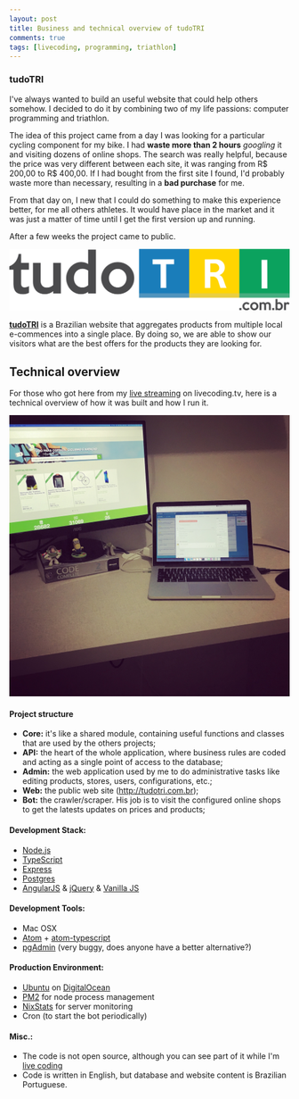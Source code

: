 ```yaml
---
layout: post
title: Business and technical overview of tudoTRI
comments: true
tags: [livecoding, programming, triathlon]
---
```


### tudoTRI

I've always wanted to build an useful website that could help others somehow. I decided to do it by combining two of my life passions: computer programming and triathlon.

The idea of this project came from a day I was looking for a particular cycling component for my bike. I had **waste more than 2 hours** *googling* it and visiting dozens of online shops. The search was really helpful, because the price was very different between each site, it was ranging from R$ 200,00 to R$ 400,00. If I had bought from the first site I found, I'd probably waste more than necessary, resulting in a **bad purchase** for me.

From that day on, I new that I could do something to make this experience better, for me all others athletes. It would have place in the market and it was just a matter of time until I get the first version up and running.

After a few weeks the project came to public.

![](/public/images/tudotri-logo.png)

[**tudoTRI**](http://tudotri.com.br) is a Brazilian website that aggregates products from multiple local e-commences into a single place. By doing so, we are able to show our visitors what are the best offers for the products they are looking for.

## Technical overview

For those who got here from my [live streaming](https://www.livecoding.tv/goenning/) on livecoding.tv, here is a technical overview of how it was built and how I run it.

![](/public/images/tudotri-workspace.jpg)

#### Project structure

- **Core:** it's like a shared module, containing useful functions and classes that are used by the others projects;
- **API:** the heart of the whole application, where business rules are coded and acting as a single point of access to the database;
- **Admin:** the web application used by me to do administrative tasks like editing products, stores, users, configurations, etc.;
- **Web:** the public web site (http://tudotri.com.br);
- **Bot:** the crawler/scraper. His job is to visit the configured online shops to get the latests updates on prices and products;

#### Development Stack:
- [Node.js](https://nodejs.org/)
- [TypeScript](https://www.typescriptlang.org/)
- [Express](http://expressjs.com/)
- [Postgres](http://www.postgresql.org/)
- [AngularJS](https://angularjs.org/) & [jQuery](https://jquery.com/) & [Vanilla JS](http://vanilla-js.com/)

#### Development Tools:
- Mac OSX
- [Atom](https://atom.io/) + [atom-typescript](https://atom.io/packages/atom-typescript)
- [pgAdmin](http://www.pgadmin.org/) (very buggy, does anyone have a better alternative?)

#### Production Environment:
- [Ubuntu](http://www.ubuntu.com/) on [DigitalOcean](https://www.digitalocean.com/)
- [PM2](http://pm2.keymetrics.io/) for node process management
- [NixStats](https://nixstats.com/) for server monitoring
- Cron (to start the bot periodically)

#### Misc.:
- The code is not open source, although you can see part of it while I'm [live coding](https://www.livecoding.tv/goenning/)
- Code is written in English, but database and website content is Brazilian Portuguese.
